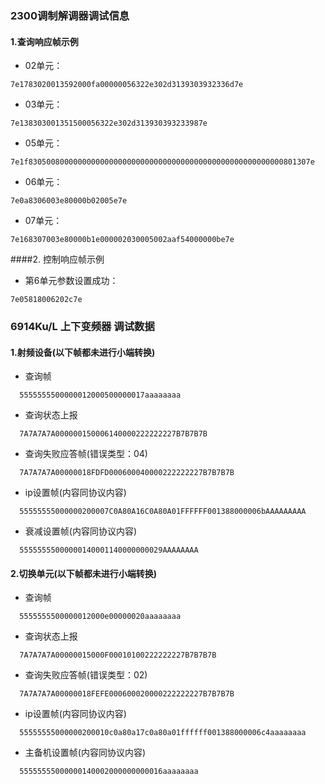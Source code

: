 ### 2300调制解调器调试信息

#### 1.查询响应帧示例
   
  * 02单元：
  ```
  7e1783020013592000fa00000056322e302d3139303932336d7e
  ```
  
  * 03单元：
  ```
  7e138303001351500056322e302d313930393233987e
  ```
  
  * 05单元：
  ```
  7e1f830500800000000000000000000000000000000000000000000000000801307e
  ```

  * 06单元：
  ```
  7e0a8306003e80000b02005e7e
  ```

  * 07单元：
  ```
  7e168307003e80000b1e000002030005002aaf54000000be7e
  ```   

####2. 控制响应帧示例
  * 第6单元参数设置成功：
  ```
  7e05818006202c7e
  ```

### 6914Ku/L 上下变频器 调试数据

#### 1.射频设备(以下帧都未进行小端转换)

  * 查询帧
  ```
    5555555500000012000500000017aaaaaaaa
  ```  

  * 查询状态上报
  ```
    7A7A7A7A000000150006140000222222227B7B7B7B
  ```

  * 查询失败应答帧(错误类型：04)
  ```
    7A7A7A7A00000018FDFD000600040000222222227B7B7B7B
  ```

  * ip设置帧(内容同协议内容)
  ```
    55555555000000200007C0A80A16C0A80A01FFFFFF001388000006bAAAAAAAAA
  ```

  * 衰减设置帧(内容同协议内容)
  ```
    55555555000000140001140000000029AAAAAAAA
  ```
#### 2.切换单元(以下帧都未进行小端转换)

  * 查询帧
  ```
    5555555500000012000e00000020aaaaaaaa
  ```  

  * 查询状态上报
  ```
    7A7A7A7A00000015000F00010100222222227B7B7B7B
  ```

  * 查询失败应答帧(错误类型：02)
  ```
    7A7A7A7A00000018FEFE000600020000222222227B7B7B7B
  ```

  * ip设置帧(内容同协议内容)
  ```
    55555555000000200010c0a80a17c0a80a01ffffff001388000006c4aaaaaaaa
  ```

  * 主备机设置帧(内容同协议内容)
  ```
    55555555000000140002000000000016aaaaaaaa
  ```